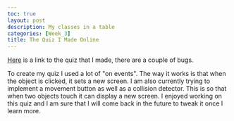 ```yaml
---
toc: true
layout: post
description: My classes in a table
categories: [Week_3]
title: The Quiz I Made Online
---
```


[Here](https://studio.code.org/projects/applab/WjBs8rx6hPSf7RR8yhkKBi9ibSjqiJpCf5Ico8hb2pA) is a link to the quiz that I made, there are a couple of bugs.

To create my quiz I used a lot of "on events". The way it works is that when the object is clicked, it sets a new screen. I am also currently trying to implement a movement button as well as a collision detector. This is so that when two objects touch it can display a new screen. I enjoyed working on this quiz and I am sure that I will come back in the future to tweak it once I learn more.